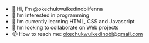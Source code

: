 - 👋 Hi, I’m @okechukwuikedinobiifenna
- 👀 I’m interested in programming 
- 🌱 I’m currently learning HTML, CSS and Javascript
- 💞️ I’m looking to collaborate on Web projects
- 📫 How to reach me: okechukwuikedinobi@gmail.com


